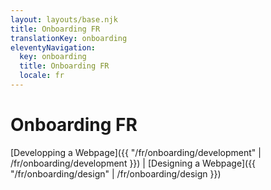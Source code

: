 ```yaml
---
layout: layouts/base.njk
title: Onboarding FR
translationKey: onboarding
eleventyNavigation:
  key: onboarding
  title: Onboarding FR
  locale: fr
---
```


# Onboarding FR

[Developping a Webpage]({{ "/fr/onboarding/development" | /fr/onboarding/development }}) | [Designing a Webpage]({{ "/fr/onboarding/design" | /fr/onboarding/design }})
